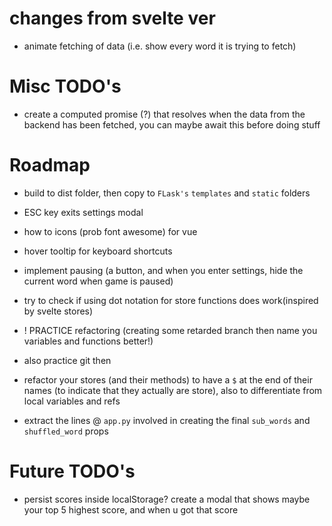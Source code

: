 # changes from svelte ver

-   animate fetching of data (i.e. show every word it is trying to fetch)

# Misc TODO's

-   create a computed promise (?) that resolves when the data from the backend has been fetched, you can maybe await this before doing stuff

# Roadmap

-   build to dist folder, then copy to `FLask's` `templates` and `static` folders
-   ESC key exits settings modal
-   how to icons (prob font awesome) for vue
-   hover tooltip for keyboard shortcuts
-   implement pausing (a button, and when you enter settings, hide the current word when game is paused)

-   try to check if using dot notation for store functions does work(inspired by svelte stores)
-   ! PRACTICE refactoring (creating some retarded branch then name you variables and functions better!)
-   also practice git then
-   refactor your stores (and their methods) to have a `$` at the end of their names (to indicate that they actually are store), also to differentiate from local variables and refs
-   extract the lines @ `app.py` involved in creating the final `sub_words` and `shuffled_word` props

# Future TODO's

-   persist scores inside localStorage? create a modal that shows maybe your top 5 highest score, and when u got that score
